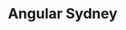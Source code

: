 ---
title: Angular Sydney
description: "Originally a place for people interested in Angular in Sydney. Today a big hub for web developers, backend and frontend. In this session we will be covering all new predictions features around text: translate, text to speech, speech to text and detect language in the context of a Zombie apocalypse!"
href: https://www.meetup.com/ng-sydney/events/264574534/
avatar: ./banner.png
attendantIds:
  - gerard-sans
country: Australia
city: Sydney
---